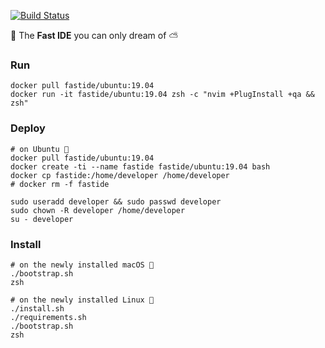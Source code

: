 [![Build Status](https://travis-ci.org/rusdevops/fast-ide.svg?branch=master)](https://travis-ci.org/rusdevops/fast-ide)

💨 The **Fast IDE** you can only dream of ⛅

### Run

```Shell
docker pull fastide/ubuntu:19.04
docker run -it fastide/ubuntu:19.04 zsh -c "nvim +PlugInstall +qa && zsh"

```

### Deploy

```Shell
# on Ubuntu 🍎
docker pull fastide/ubuntu:19.04
docker create -ti --name fastide fastide/ubuntu:19.04 bash
docker cp fastide:/home/developer /home/developer
# docker rm -f fastide

sudo useradd developer && sudo passwd developer
sudo chown -R developer /home/developer
su - developer
```

### Install

```Shell
# on the newly installed macOS 🍎
./bootstrap.sh
zsh
```

```Shell
# on the newly installed Linux 🐧
./install.sh
./requirements.sh
./bootstrap.sh
zsh
```
